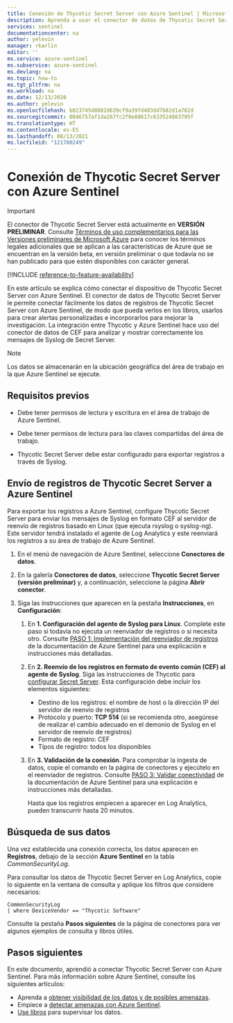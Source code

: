 ```yaml
---
title: Conexión de Thycotic Secret Server con Azure Sentinel | Microsoft Docs
description: Aprenda a usar el conector de datos de Thycotic Secret Server para extraer los registros de Thycotic Secret Server y exportarlos a Azure Sentinel. Vea los datos de Thycotic Secret Server en los libros, cree alertas y mejore la investigación.
services: sentinel
documentationcenter: na
author: yelevin
manager: rkarlin
editor: ''
ms.service: azure-sentinel
ms.subservice: azure-sentinel
ms.devlang: na
ms.topic: how-to
ms.tgt_pltfrm: na
ms.workload: na
ms.date: 12/13/2020
ms.author: yelevin
ms.openlocfilehash: b023745d8882d639cf9a39fd483dd7b82d1a782d
ms.sourcegitcommit: 0046757af1da267fc2f0e88617c633524883795f
ms.translationtype: HT
ms.contentlocale: es-ES
ms.lasthandoff: 08/13/2021
ms.locfileid: "121780249"
---
```

# <a name="connect-your-thycotic-secret-server-to-azure-sentinel"></a>Conexión de Thycotic Secret Server con Azure Sentinel

> [!IMPORTANT]
> El conector de Thycotic Secret Server está actualmente en **VERSIÓN PRELIMINAR**. Consulte [Términos de uso complementarios para las Versiones preliminares de Microsoft Azure](https://azure.microsoft.com/support/legal/preview-supplemental-terms/) para conocer los términos legales adicionales que se aplican a las características de Azure que se encuentran en la versión beta, en versión preliminar o que todavía no se han publicado para que estén disponibles con carácter general.

[!INCLUDE [reference-to-feature-availability](includes/reference-to-feature-availability.md)]

En este artículo se explica cómo conectar el dispositivo de Thycotic Secret Server con Azure Sentinel. El conector de datos de Thycotic Secret Server le permite conectar fácilmente los datos de registros de Thycotic Secret Server con Azure Sentinel, de modo que pueda verlos en los libros, usarlos para crear alertas personalizadas e incorporarlos para mejorar la investigación. La integración entre Thycotic y Azure Sentinel hace uso del conector de datos de CEF para analizar y mostrar correctamente los mensajes de Syslog de Secret Server.

> [!NOTE]
> Los datos se almacenarán en la ubicación geográfica del área de trabajo en la que Azure Sentinel se ejecute.

## <a name="prerequisites"></a>Requisitos previos

- Debe tener permisos de lectura y escritura en el área de trabajo de Azure Sentinel.

- Debe tener permisos de lectura para las claves compartidas del área de trabajo.

- Thycotic Secret Server debe estar configurado para exportar registros a través de Syslog.

## <a name="send-thycotic-secret-server-logs-to-azure-sentinel"></a>Envío de registros de Thycotic Secret Server a Azure Sentinel

Para exportar los registros a Azure Sentinel, configure Thycotic Secret Server para enviar los mensajes de Syslog en formato CEF al servidor de reenvío de registros basado en Linux (que ejecuta rsyslog o syslog-ng). Este servidor tendrá instalado el agente de Log Analytics y este reenviará los registros a su área de trabajo de Azure Sentinel.

1. En el menú de navegación de Azure Sentinel, seleccione **Conectores de datos**.

1. En la galería **Conectores de datos**, seleccione **Thycotic Secret Server (versión preliminar)** y, a continuación, seleccione la página **Abrir conector**.

1. Siga las instrucciones que aparecen en la pestaña **Instrucciones**, en **Configuración**:

    1. En **1. Configuración del agente de Syslog para Linux**. Complete este paso si todavía no ejecuta un reenviador de registros o si necesita otro. Consulte [PASO 1: Implementación del reenviador de registros](connect-cef-agent.md) de la documentación de Azure Sentinel para una explicación e instrucciones más detalladas.

    1. En **2. Reenvío de los registros en formato de evento común (CEF) al agente de Syslog**. Siga las instrucciones de Thycotic para [configurar Secret Server](https://docs.thycotic.com/ssi/1.0.0/splunk/splunk-on-prem/config/syslog-events.md). Esta configuración debe incluir los elementos siguientes:
        - Destino de los registros: el nombre de host o la dirección IP del servidor de reenvío de registros
        - Protocolo y puerto: **TCP 514** (si se recomienda otro, asegúrese de realizar el cambio adecuado en el demonio de Syslog en el servidor de reenvío de registros)
        - Formato de registro: CEF
        - Tipos de registro: todos los disponibles

    1. En **3. Validación de la conexión**. Para comprobar la ingesta de datos, copie el comando en la página de conectores y ejecútelo en el reenviador de registros. Consulte [PASO 3: Validar conectividad](connect-cef-verify.md) de la documentación de Azure Sentinel para una explicación e instrucciones más detalladas.

        Hasta que los registros empiecen a aparecer en Log Analytics, pueden transcurrir hasta 20 minutos.

## <a name="find-your-data"></a>Búsqueda de sus datos

Una vez establecida una conexión correcta, los datos aparecen en **Registros**, debajo de la sección **Azure Sentinel** en la tabla *CommonSecurityLog*.

Para consultar los datos de Thycotic Secret Server en Log Analytics, copie lo siguiente en la ventana de consulta y aplique los filtros que considere necesarios:

```kusto
CommonSecurityLog 
| where DeviceVendor == "Thycotic Software"
```

Consulte la pestaña **Pasos siguientes** de la página de conectores para ver algunos ejemplos de consulta y libros útiles.

## <a name="next-steps"></a>Pasos siguientes

En este documento, aprendió a conectar Thycotic Secret Server con Azure Sentinel. Para más información sobre Azure Sentinel, consulte los siguientes artículos:

- Aprenda a [obtener visibilidad de los datos y de posibles amenazas](get-visibility.md).
- Empiece a [detectar amenazas con Azure Sentinel](detect-threats-built-in.md).
- [Use libros](monitor-your-data.md) para supervisar los datos.
